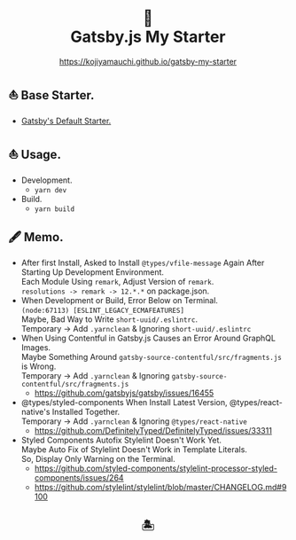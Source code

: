 <h1 align="center">
  🌴<br>
  Gatsby.js My Starter
</h1>  

<p align="center"><a href="https://kojiyamauchi.github.io/gatsby-my-starter/">https://kojiyamauchi.github.io/gatsby-my-starter</a></p>

## ⛵️ Base Starter.  
  - [Gatsby's Default Starter.](https://github.com/gatsbyjs/gatsby-starter-default)  

## ⛵️ Usage.  
  - Development.
    - `yarn dev`
  - Build.
    - `yarn build`  

## 🖋 Memo.
  - After first Install, Asked to Install `@types/vfile-message` Again After Starting Up Development Environment.  
  Each Module Using `remark`, Adjust Version of `remark`.  
  `resolutions -> remark -> 12.*.*` on package.json.
  - When Development or Build, Error Below on Terminal.  
  `(node:67113) [ESLINT_LEGACY_ECMAFEATURES]`  
  Maybe, Bad Way to Write `short-uuid/.eslintrc`.  
  Temporary -> Add `.yarnclean` & Ignoring `short-uuid/.eslintrc`  
  - When Using Contentful in Gatsby.js Causes an Error Around GraphQL Images.  
  Maybe Something Around `gatsby-source-contentful/src/fragments.js` is Wrong.  
  Temporary -> Add `.yarnclean` & Ignoring `gatsby-source-contentful/src/fragments.js`  
    - <https://github.com/gatsbyjs/gatsby/issues/16455>
  - @types/styled-components When Install Latest Version, @types/react-native's Installed Together.  
  Temporary -> Add `.yarnclean` & Ignoring `@types/react-native`
    - <https://github.com/DefinitelyTyped/DefinitelyTyped/issues/33311>  
  - Styled Components Autofix Stylelint Doesn't Work Yet.  
  Maybe Auto Fix of Stylelint Doesn't Work in Template Literals.  
  So, Display Only Warning on the Terminal.
    - <https://github.com/styled-components/stylelint-processor-styled-components/issues/264>  
    - <https://github.com/stylelint/stylelint/blob/master/CHANGELOG.md#9100>  

  <h2 align="center">🏝</h2>  

